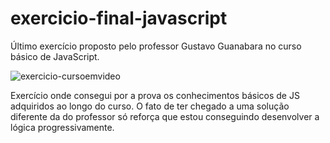 # exercicio-final-javascript
Último exercício proposto pelo professor Gustavo Guanabara no curso básico de JavaScript.

![exercicio-cursoemvideo](https://user-images.githubusercontent.com/104312621/193605682-dff7532b-85a6-4e9d-85cd-6c14c3a8f97b.png)



Exercício onde consegui por a prova os conhecimentos básicos de JS adquiridos ao longo do curso. O fato de ter chegado a uma solução diferente da do professor só reforça que estou conseguindo desenvolver a lógica progressivamente.
